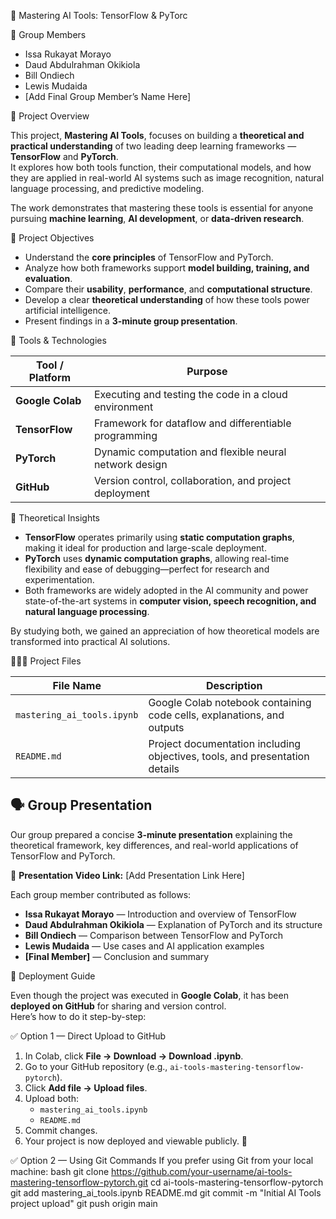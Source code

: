  🧠 Mastering AI Tools: TensorFlow & PyTorc

👥 Group Members
- Issa Rukayat Morayo  
- Daud Abdulrahman Okikiola  
- Bill Ondiech  
- Lewis Mudaida  
- [Add Final Group Member’s Name Here]



 📘 Project Overview

This project, **Mastering AI Tools**, focuses on building a **theoretical and practical understanding** of two leading deep learning frameworks — **TensorFlow** and **PyTorch**.  
It explores how both tools function, their computational models, and how they are applied in real-world AI systems such as image recognition, natural language processing, and predictive modeling.

The work demonstrates that mastering these tools is essential for anyone pursuing **machine learning**, **AI development**, or **data-driven research**.



 🎯 Project Objectives

- Understand the **core principles** of TensorFlow and PyTorch.  
- Analyze how both frameworks support **model building, training, and evaluation**.  
- Compare their **usability**, **performance**, and **computational structure**.  
- Develop a clear **theoretical understanding** of how these tools power artificial intelligence.  
- Present findings in a **3-minute group presentation**.



 🧩 Tools & Technologies

| Tool / Platform | Purpose |
|-----------------|----------|
| **Google Colab** | Executing and testing the code in a cloud environment |
| **TensorFlow** | Framework for dataflow and differentiable programming |
| **PyTorch** | Dynamic computation and flexible neural network design |
| **GitHub** | Version control, collaboration, and project deployment |



 🧠 Theoretical Insights

- **TensorFlow** operates primarily using **static computation graphs**, making it ideal for production and large-scale deployment.  
- **PyTorch** uses **dynamic computation graphs**, allowing real-time flexibility and ease of debugging—perfect for research and experimentation.  
- Both frameworks are widely adopted in the AI community and power state-of-the-art systems in **computer vision, speech recognition, and natural language processing**.  

By studying both, we gained an appreciation of how theoretical models are transformed into practical AI solutions.



 🧑🏽‍💻 Project Files

| File Name | Description |
|------------|-------------|
| `mastering_ai_tools.ipynb` | Google Colab notebook containing code cells, explanations, and outputs |
| `README.md` | Project documentation including objectives, tools, and presentation details |



## 🗣️ Group Presentation

Our group prepared a concise **3-minute presentation** explaining the theoretical framework, key differences, and real-world applications of TensorFlow and PyTorch.  

🎥 **Presentation Video Link:** [Add Presentation Link Here]  

Each group member contributed as follows:  
- **Issa Rukayat Morayo** — Introduction and overview of TensorFlow  
- **Daud Abdulrahman Okikiola** — Explanation of PyTorch and its structure  
- **Bill Ondiech** — Comparison between TensorFlow and PyTorch  
- **Lewis Mudaida** — Use cases and AI application examples  
- **[Final Member]** — Conclusion and summary  



 🚀 Deployment Guide

Even though the project was executed in **Google Colab**, it has been **deployed on GitHub** for sharing and version control.  
Here’s how to do it step-by-step:

 ✅ Option 1 — Direct Upload to GitHub
1. In Colab, click **File → Download → Download .ipynb**.  
2. Go to your GitHub repository (e.g., `ai-tools-mastering-tensorflow-pytorch`).  
3. Click **Add file → Upload files**.  
4. Upload both:
   - `mastering_ai_tools.ipynb`
   - `README.md`
5. Commit changes.  
6. Your project is now deployed and viewable publicly. 🎉

 ✅ Option 2 — Using Git Commands
If you prefer using Git from your local machine:
bash
git clone https://github.com/your-username/ai-tools-mastering-tensorflow-pytorch.git
cd ai-tools-mastering-tensorflow-pytorch
git add mastering_ai_tools.ipynb README.md
git commit -m "Initial AI Tools project upload"
git push origin main
